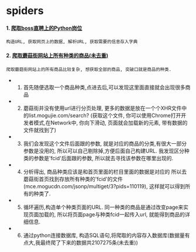 # spiders
#### 1. [爬取boss直聘上的Python岗位](https://github.com/kingjxlove/spiders/blob/master/spiders/zhipin.py)
    构造URL, 获取网页上的数据, 解析URL, 获取需要的信息存入字典
#### 2. [爬取蘑菇街网站上所有种类的商品(未去重)](https://github.com/kingjxlove/spiders/blob/master/spiders/mogujie_all.py)
    爬取蘑菇街网站上的所有商品比较复杂, 想获取全部的商品, 突破口就是商品的种类.
   - 1. 首先随便选取一个商品种类,点进去后,可以发现这里面直接就会出现很多商品
   - 2. 蘑菇街并没有使用url进行分页处理, 更多的数据是放在一个个XHR文件中的list.mogujie.com/search?
	(获取这个文件, 你可以使用Chrome打开开发者模式,在Network中, 你向下滑动, 页面就会加载新的元素, 带有数据的文件就找到了)
   - 3. 我们会发现这个文件后面跟的参数, 就是对应的商品的分类,有很大一部分参数是没用的, 所以可以自己剔除掉,方便后面自己构建URL. 我发现区分种类的参数是'fcid'后面跟的参数, 所以就去寻找该参数在哪里出现的.
   - 4. 分析得出, 商品种类应该是和首页里面的栏目里面的数据是对应的 所以去蘑菇街首页找到存放所有种类的'fcid'的文件(mce.mogucdn.com/jsonp/multiget/3?pids=110119), 这样就可以得到所有的种类了.
   - 5. 循环遍历,构造单个种类页面的URL. 同一种类的商品是通过改变page来实现页面加载的, 所以将页面page与种类fcid一起传入url, 就能得到商品的详细信息.
   - 6. 通过python连接数据库, 构造SQL语句,将爬取的内容存入数据库(数据量有点大,我最终爬了下来的数据共2107275条(未去重))
